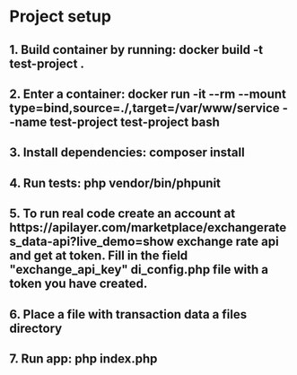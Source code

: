 <h1>Project setup</h1>

<h2>1. Build container by running: docker build -t test-project . </h2>

<h2>2. Enter a container: docker run -it --rm --mount type=bind,source=./,target=/var/www/service --name test-project test-project bash<h2>

<h2>3. Install dependencies: composer install</h2>

<h2>4. Run tests: php vendor/bin/phpunit</h2>

<h2>5. To run real code create an account at https://apilayer.com/marketplace/exchangerates_data-api?live_demo=show exchange rate api and get at token. 
Fill in the field "exchange_api_key" di_config.php file with a token you have created.</h2>

<h2>6. Place a file with transaction data a files directory</h2>

<h2>7. Run app: php index.php </h2>
